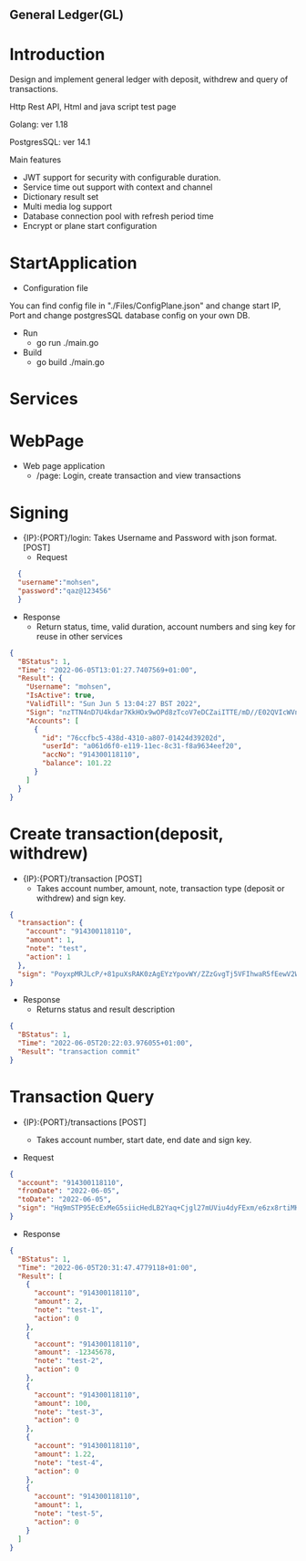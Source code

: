 **General Ledger(GL)**
----
Introduction
============
Design and implement general ledger with deposit, withdrew and query of transactions.

Http Rest API, Html and java script test page

Golang: ver 1.18

PostgresSQL: ver 14.1

Main features
- JWT support for security with configurable duration. 
- Service time out support with context and channel
- Dictionary result set
- Multi media log support
- Database connection pool with refresh period time
- Encrypt or plane start configuration 


StartApplication
============
- Configuration file

You can find config file in "./Files/ConfigPlane.json" and change start IP, Port and change postgresSQL database config on your own DB.

- Run
    - go run ./main.go
- Build
    - go build ./main.go


Services
============

WebPage
============
- Web page application
    - /page: Login, create transaction and view transactions

Signing
============
  
- {IP}:{PORT}/login: Takes Username and Password with json format. [POST] 
  - Request
```json
  {
  "username":"mohsen",
  "password":"qaz@123456"
  }
```
- Response
  - Return status, time, valid duration, account numbers and sing key for reuse in other services

```json
{
  "BStatus": 1,
  "Time": "2022-06-05T13:01:27.7407569+01:00",
  "Result": {
    "Username": "mohsen",
    "IsActive": true,
    "ValidTill": "Sun Jun 5 13:04:27 BST 2022",
    "Sign": "nzTTN4nD7U4kdar7KkHOx9wOPd8zTcoV7eDCZaiITTE/mD//E02QVIcWVno2oWIToCwZPxy/Vot/yqfNmwXr",
    "Accounts": [
      {
        "id": "76ccfbc5-438d-4310-a807-01424d39202d",
        "userId": "a061d6f0-e119-11ec-8c31-f8a9634eef20",
        "accNo": "914300118110",
        "balance": 101.22
      }
    ]
  }
}
```
Create transaction(deposit, withdrew)
============
- {IP}:{PORT}/transaction [POST]
  - Takes account number, amount, note, transaction type (deposit or withdrew) and sign key.
```json
{
  "transaction": {
    "account": "914300118110",
    "amount": 1,
    "note": "test",
    "action": 1
  },
  "sign": "PoyxpMRJLcP/+81puXsRAK0zAgEYzYpovWY/ZZzGvgTj5VFIhwaR5fEewV2Wenk7Hs67BTK3PXLkIMvLiN+6"
}
```
- Response
    - Returns status and result description
```json
{
  "BStatus": 1,
  "Time": "2022-06-05T20:22:03.976055+01:00",
  "Result": "transaction commit"
}
```
Transaction Query
============
- {IP}:{PORT}/transactions [POST]
  - Takes account number, start date, end date and sign key.

- Request
```json
{
  "account": "914300118110",
  "fromDate": "2022-06-05",
  "toDate": "2022-06-05",
  "sign": "Hq9mSTP95EcExMeG5siicHedLB2Yaq+Cjgl27mUViu4dyFExm/e6zx8rtiMKzG9BjA6nd5MDODE1PI0Hnf3F"
}
```

- Response
```json
{
  "BStatus": 1,
  "Time": "2022-06-05T20:31:47.4779118+01:00",
  "Result": [
    {
      "account": "914300118110",
      "amount": 2,
      "note": "test-1",
      "action": 0
    },
    {
      "account": "914300118110",
      "amount": -12345678,
      "note": "test-2",
      "action": 0
    },
    {
      "account": "914300118110",
      "amount": 100,
      "note": "test-3",
      "action": 0
    },
    {
      "account": "914300118110",
      "amount": 1.22,
      "note": "test-4",
      "action": 0
    },
    {
      "account": "914300118110",
      "amount": 1,
      "note": "test-5",
      "action": 0
    }
  ]
}
```